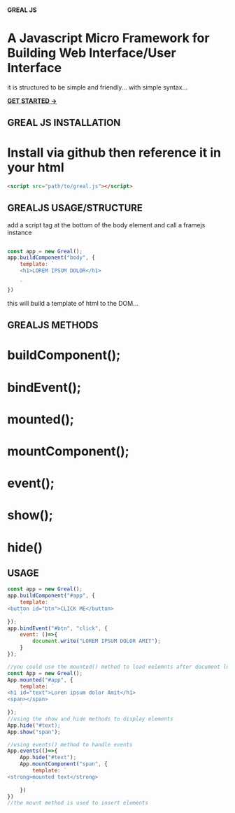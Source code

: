 #### GREAL JS
#  A Javascript Micro Framework for Building Web Interface/User Interface
it is structured to be simple and friendly... with simple syntax...

**[GET STARTED ->]("https://")**

## GREAL JS INSTALLATION

# Install via github then reference it in your html

```html
<script src="path/to/greal.js"></script>
```

## GREALJS USAGE/STRUCTURE

add a script tag at the bottom of the body element and call a framejs instance

```javascript

const app = new Greal();
app.buildComponent("body", {
    template: `
    <h1>LOREM IPSUM DOLOR</h1>

    `
})

```

this will build a template of html to the DOM...

## GREALJS METHODS
# buildComponent();
# bindEvent();
# mounted();
# mountComponent();
# event();
# show();
# hide()

## USAGE
```javascript
const app = new Greal();
app.buildComponent("#app", {
    template: `
<button id="btn">CLICK ME</button>
    `
});
app.bindEvent("#btn", "click", {
    event: ()=>{
        document.write("LOREM IPSUM DOLOR AMIT");
    }
});

//you could use the mounted() method to load eelemnts after document loads
const App = new Greal();
App.mounted("#app", {
    template: `
<h1 id="text">Loren ipsum dolor Amit</h1>
<span></span>
    `
});
//using the show and hide methods to display elements
App.hide("#text);
App.show("span");

//using events() method to handle events
App.events(()=>{
    App.hide("#text");
    App.mountComponent("span", {
        template: `
<strong>mounted text</strong>
        `
    })
})
//the mount method is used to insert elements 
```
